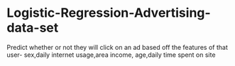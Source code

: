 # Logistic-Regression-Advertising-data-set
Predict whether or not they will click on an ad based off the features of that user- sex,daily internet usage,area income, age,daily time spent on site
